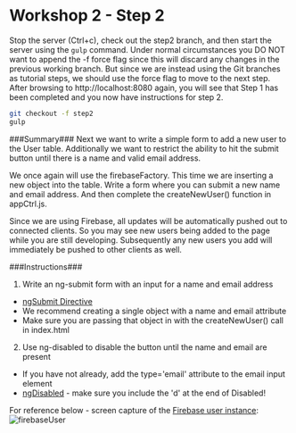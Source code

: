 # Workshop 2 - Step 2

Stop the server (Ctrl+c), check out the step2 branch, and then start the server using the ```gulp``` command. Under normal circumstances you DO NOT want to append the -f force flag since this will discard any changes in the previous working branch. But since we are instead using the Git branches as tutorial steps, we should use the force flag to move to the next step. After browsing to http://localhost:8080 again, you will see that Step 1 has been completed and you now have instructions for step 2.

```bash
git checkout -f step2
gulp
```

###Summary###
Next we want to write a simple form to add a new user to the User table. Additionally we want to restrict the ability to hit the submit button until there is a name and valid email address.

We once again will use the firebaseFactory. This time we are inserting a new object into the table. Write a form where you can submit a new name and email address. And then complete the createNewUser() function in appCtrl.js.

Since we are using Firebase, all updates will be automatically pushed out to connected clients. So you may see new users being added to the page while you are still developing. Subsequently any new users you add will immediately be pushed to other clients as well.

###Instructions###
1. Write an ng-submit form with an input for a name and email address
 * [ngSubmit Directive](https://docs.angularjs.org/api/ng/directive/ngSubmit)
 * We recommend creating a single object with a name and email attribute
 * Make sure you are passing that object in with the createNewUser() call in index.html
2. Use ng-disabled to disable the button until the name and email are present
 * If you have not already, add the type='email' attribute to the email input element
 * [ngDisabled](https://docs.angularjs.org/api/ng/directive/ngDisabled) - make sure you include the 'd' at the end of Disabled!

For reference below - screen capture of the [Firebase user instance](https://material-sandbox.firebaseio.com/user):
![firebaseUser](https://cloud.githubusercontent.com/assets/15114749/13079320/ac47b0f4-d491-11e5-8120-815aed232a6b.png)
